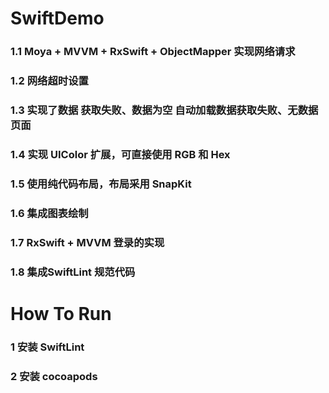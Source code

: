 # SwiftDemo
### 1.1 Moya + MVVM + RxSwift + ObjectMapper 实现网络请求
### 1.2 网络超时设置
### 1.3 实现了数据 获取失败、数据为空 自动加载数据获取失败、无数据 页面
### 1.4 实现 UIColor 扩展，可直接使用 RGB 和 Hex
### 1.5 使用纯代码布局，布局采用 SnapKit
### 1.6 集成图表绘制
### 1.7 RxSwift + MVVM 登录的实现
### 1.8 集成SwiftLint 规范代码
# How To Run
### 1 安装 SwiftLint
### 2 安装 cocoapods
